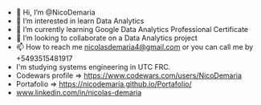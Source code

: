 - 👋 Hi, I’m @NicoDemaria
- 👀 I’m interested in learn Data Analytics
- 🌱 I’m currently learning Google Data Analytics Professional Certificate
- 💞️ I’m looking to collaborate on a Data Analytics project
- 📫 How to reach me nicolasdemaria4@gmail.com  or you can call me by +5493515481917
- I'm studying systems engineering in UTC FRC.
- Codewars profile => https://www.codewars.com/users/NicoDemaria  
- Portafolio => https://nicodemaria.github.io/Portafolio/
- www.linkedin.com/in/nicolas-demaria



<!---
NicoDemaria/NicoDemaria is a ✨ special ✨ repository because its `README.md` (this file) appears on your GitHub profile.
You can click the Preview link to take a look at your changes.
--->
